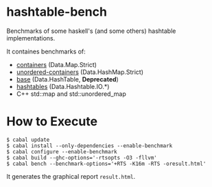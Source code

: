 hashtable-bench
===============

Benchmarks of some haskell's (and some others) hashtable implementations.

It containes benchmarks of:

* [containers](http://hackage.haskell.org/package/containers) (Data.Map.Strict)
* [unordered-containers](http://hackage.haskell.org/package/unordered-containers) (Data.HashMap.Strict)
* [base](http://hackage.haskell.org/package/base) (Data.HashTable, **Deprecated**)
* [hashtables](http://hackage.haskell.org/package/hashtables) (Data.Hashtable.IO.*)
* C++ std::map and std::unordered_map

How to Execute
==============

~~~ {.bash}
$ cabal update
$ cabal install --only-dependencies --enable-benchmark
$ cabal configure --enable-benchmark
$ cabal build --ghc-options='-rtsopts -O3 -fllvm'
$ cabal bench --benchmark-options='+RTS -K16m -RTS -oresult.html'
~~~

It generates the graphical report `result.html`.
